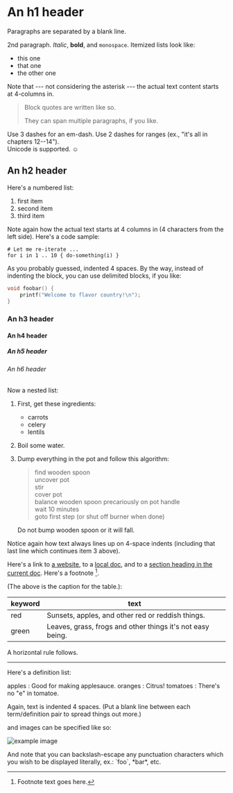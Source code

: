 # An h1 header

Paragraphs are separated by a blank line.

2nd paragraph. *Italic*, **bold**, and `monospace`. Itemized lists
look like:

  * this one
  * that one
  * the other one

Note that --- not considering the asterisk --- the actual text
content starts at 4-columns in.

> Block quotes are
> written like so.
>
> They can span multiple paragraphs,
> if you like.

Use 3 dashes for an em-dash. Use 2 dashes for ranges (ex., "it's all
in chapters 12--14").  
Unicode is supported. ☺



## An h2 header

Here's a numbered list:

 1. first item
 2. second item
 3. third item

Note again how the actual text starts at 4 columns in (4 characters
from the left side). Here's a code sample:

    # Let me re-iterate ...
    for i in 1 .. 10 { do-something(i) }

As you probably guessed, indented 4 spaces. By the way, instead of
indenting the block, you can use delimited blocks, if you like:

```c
void foobar() {
    printf("Welcome to flavor country!\n");
}
```


### An h3 header
#### An h4 header
##### An h5 header
###### An h6 header

Now a nested list:

 1. First, get these ingredients:

      * carrots
      * celery
      * lentils

 2. Boil some water.

 3. Dump everything in the pot and follow
    this algorithm:

     > find wooden spoon  
     > uncover pot  
     > stir  
     > cover pot  
     > balance wooden spoon precariously on pot handle  
     > wait 10 minutes  
     > goto first step (or shut off burner when done)  

    Do not bump wooden spoon or it will fall.

Notice again how text always lines up on 4-space indents (including
that last line which continues item 3 above).

Here's a link to [a website](http://foo.bar), to a [local
doc](local-doc.html), and to a [section heading in the current
doc](#an-h2-header). Here's a footnote [^1].

[^1]: Footnote text goes here.

(The above is the caption for the table.):

| keyword | text |
| ------- | ---- |
| red     |  Sunsets, apples, and other red or reddish things. |
| green   |  Leaves, grass, frogs and other things it's not easy being. |

A horizontal rule follows.

***

Here's a definition list:

apples
  : Good for making applesauce.
oranges
  : Citrus!
tomatoes
  : There's no "e" in tomatoe.

Again, text is indented 4 spaces. (Put a blank line between each
term/definition pair to spread things out more.)


and images can be specified like so:

![example image](example-image.png "An exemplary image")

And note that you can backslash-escape any punctuation characters
which you wish to be displayed literally, ex.: \`foo\`, \*bar\*, etc.

